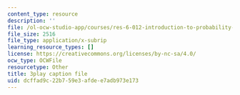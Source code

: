 ```yaml
---
content_type: resource
description: ''
file: /ol-ocw-studio-app/courses/res-6-012-introduction-to-probability-spring-2018/dcffad9c22b759e3afdee7adb973e173_17Z89x_ZWQ4.vtt
file_size: 2516
file_type: application/x-subrip
learning_resource_types: []
license: https://creativecommons.org/licenses/by-nc-sa/4.0/
ocw_type: OCWFile
resourcetype: Other
title: 3play caption file
uid: dcffad9c-22b7-59e3-afde-e7adb973e173
---
```

